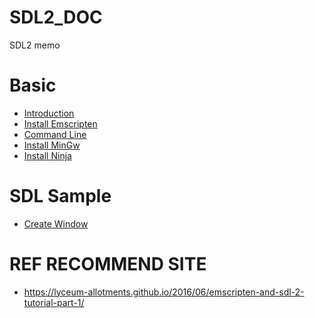 # SDL2_DOC

SDL2 memo

# Basic
- [Introduction](doc/README.md)
- [Install Emscripten](doc/install/emccWindows.md)
- [Command Line](doc/command/cmdWindows.md)
- [Install MinGw]()
- [Install Ninja]()

# SDL Sample
- [Create Window](createWindow/README.md)




# REF RECOMMEND SITE

- https://lyceum-allotments.github.io/2016/06/emscripten-and-sdl-2-tutorial-part-1/
